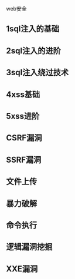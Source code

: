 web安全

## 1sql注入的基础

## 2sql注入的进阶

## 3sql注入绕过技术

## 4xss基础

## 5xss进阶

## CSRF漏洞

## SSRF漏洞

## 文件上传

## 暴力破解

## 命令执行

## 逻辑漏洞挖掘

## XXE漏洞





# 

